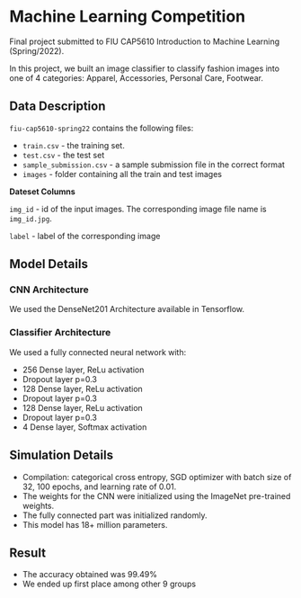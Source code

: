 # Machine Learning Competition
Final project submitted to FIU CAP5610 Introduction to Machine Learning (Spring/2022). 

In this project, we built an image classifier to classify fashion images into one of 4 categories: Apparel, Accessories, Personal Care, Footwear.

## Data Description

``fiu-cap5610-spring22`` contains the following files:

* ``train.csv`` - the training set.
* ``test.csv`` - the test set
* ``sample_submission.csv`` - a sample submission file in the correct format
* ``images`` - folder containing all the train and test images

**Dateset Columns**

``img_id`` - id of the input images. The corresponding image file name is ``img_id.jpg``.

``label`` - label of the corresponding image

## Model Details

### CNN Architecture
We used the DenseNet201 Architecture available in Tensorflow.

### Classifier Architecture
We used a fully connected neural network with:
* 256 Dense layer, ReLu activation
* Dropout layer p=0.3
* 128 Dense layer, ReLu activation
* Dropout layer p=0.3
* 128 Dense layer, ReLu activation
* Dropout layer p=0.3 
* 4 Dense layer, Softmax activation

## Simulation Details
* Compilation: categorical cross entropy, SGD optimizer with batch size of 32, 100 epochs, and learning rate of 0.01.
* The weights for the CNN were initialized using the ImageNet pre-trained weights. 
* The fully connected part was initialized randomly.
* This model has 18+ million parameters.

## Result 
* The accuracy obtained was 99.49%
* We ended up first place among other 9 groups



